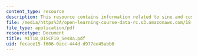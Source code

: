 ```yaml
---
content_type: resource
description: This resource contains information related to sine and cosine.
file: /media/https%3A/open-learning-course-data-rc.s3.amazonaws.com/18-01sc-single-variable-calculus-fall-2010/fecace15f6060acc444dd977ee45abb0_MIT18_01SCF10_Ses8a.pdf
file_type: application/pdf
resourcetype: Document
title: MIT18_01SCF10_Ses8a.pdf
uid: fecace15-f606-0acc-444d-d977ee45abb0
---
```


